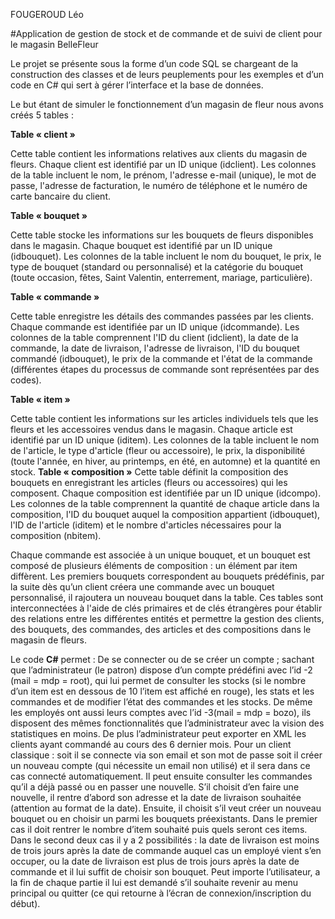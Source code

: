 
FOUGEROUD Léo

#Application de gestion de stock et de commande et de suivi de client pour le magasin BelleFleur

Le projet se présente sous la forme d’un code SQL se chargeant de la construction des classes et de leurs peuplements pour les exemples et d’un code en C# qui sert à gérer l’interface et la base de données.


Le but étant de simuler le fonctionnement d’un magasin de fleur nous avons créés 5 tables :

**Table « client »**

Cette table contient les informations relatives aux clients du magasin de fleurs.
Chaque client est identifié par un ID unique (idclient).
Les colonnes de la table incluent le nom, le prénom, l'adresse e-mail (unique), le mot de passe, l'adresse de facturation, le numéro de téléphone et le numéro de carte bancaire du client.

**Table « bouquet »**

Cette table stocke les informations sur les bouquets de fleurs disponibles dans le magasin.
Chaque bouquet est identifié par un ID unique (idbouquet).
Les colonnes de la table incluent le nom du bouquet, le prix, le type de bouquet (standard ou personnalisé) et la catégorie du bouquet (toute occasion, fêtes, Saint Valentin, enterrement, mariage, particulière).

**Table « commande »**

Cette table enregistre les détails des commandes passées par les clients.
Chaque commande est identifiée par un ID unique (idcommande).
Les colonnes de la table comprennent l'ID du client (idclient), la date de la commande, la date de livraison, l'adresse de livraison, l'ID du bouquet commandé (idbouquet), le prix de la commande et l'état de la commande (différentes étapes du processus de commande sont représentées par des codes).

**Table « item »**

Cette table contient les informations sur les articles individuels tels que les fleurs et les accessoires vendus dans le magasin.
Chaque article est identifié par un ID unique (iditem).
Les colonnes de la table incluent le nom de l'article, le type d'article (fleur ou accessoire), le prix, la disponibilité (toute l'année, en hiver, au printemps, en été, en automne) et la quantité en stock.
**Table « composition »**
Cette table définit la composition des bouquets en enregistrant les articles (fleurs ou accessoires) qui les composent.
Chaque composition est identifiée par un ID unique (idcompo).
Les colonnes de la table comprennent la quantité de chaque article dans la composition, l'ID du bouquet auquel la composition appartient (idbouquet), l'ID de l'article (iditem) et le nombre d'articles nécessaires pour la composition (nbitem).


Chaque commande est associée à un unique bouquet, et un bouquet est composé de plusieurs éléments de composition : un élément par item diffèrent. Les premiers bouquets correspondent au bouquets prédéfinis, par la suite dès qu’un client créera une commande avec un bouquet personnalisé, il rajoutera un nouveau bouquet dans la table.
Ces tables sont interconnectées à l'aide de clés primaires et de clés étrangères pour établir des relations entre les différentes entités et permettre la gestion des clients, des bouquets, des commandes, des articles et des compositions dans le magasin de fleurs.



Le code **C#** permet : 
De se connecter ou de se créer un compte ; sachant que l’administrateur (le patron) dispose d’un compte prédéfini avec l’id -2 (mail = mdp = root), qui lui permet de consulter les stocks (si le nombre d’un item est en dessous de 10 l’item est affiché en rouge), les stats et les commandes et de modifier l’état des commandes et les stocks. De même les employés ont aussi leurs comptes avec l’id -3(mail = mdp = bozo), ils disposent des mêmes fonctionnalités que l’administrateur avec la vision des statistiques en moins.
De plus l’administrateur peut exporter en XML les clients ayant commandé au cours des 6 dernier mois.
Pour un client classique : soit il se connecte via son email et son mot de passe soit il créer un nouveau compte (qui nécessite un email non utilisé) et il sera dans ce cas connecté automatiquement.
Il peut ensuite consulter les commandes qu’il a déjà passé ou en passer une nouvelle.
S’il choisit d’en faire une nouvelle, il rentre d’abord son adresse et la date de livraison souhaitée (attention au format de la date).
Ensuite, il choisit s’il veut créer un nouveau bouquet ou en choisir un parmi les bouquets préexistants.
Dans le premier cas il doit rentrer le nombre d’item souhaité puis quels seront ces items.
Dans le second deux cas il y a 2 possibilités : la date de livraison est moins de trois jours après la date de commande auquel cas un employé vient s’en occuper, ou la date de livraison est plus de trois jours après la date de commande et il lui suffit de choisir son bouquet.
Peut importe l’utilisateur, a la fin de chaque partie il lui est demandé s’il souhaite revenir au menu principal ou quitter (ce qui retourne à l’écran de connexion/inscription du début).
